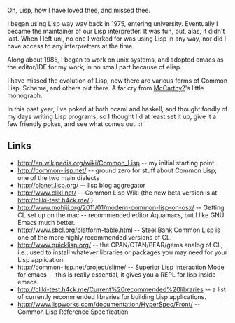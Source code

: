 <div id="wikitext">

Oh, Lisp, how I have loved thee, and missed thee.

I began using Lisp way way back in 1975, entering university. Eventually
I became the maintainer of our Lisp interpretter. It was fun, but, alas,
it didn't last. When I left uni, no one I worked for was using Lisp in
any way, nor did I have access to any interpretters at the time.

Along about 1985, I began to work on unix systems, and adopted emacs as
the editor/IDE for my work, in no small part because of elisp.

I have missed the evolution of Lisp, now there are various forms of
Common Lisp, Scheme, and others out there. A far cry from <span
class="wikiword">[McCarthy](http://wiki.tamouse.org?n=Technology.McCarthy?action=edit)[?](http://wiki.tamouse.org?n=Technology.McCarthy?action=edit)</span>'s
little monograph.

In this past year, I've poked at both ocaml and haskell, and thought
fondly of my days writing Lisp programs, so I thought I'd at least set
it up, give it a few friendly pokes, and see what comes out. :)

<div class="vspace">

</div>

Links
-----

-   <http://en.wikipedia.org/wiki/Common_Lisp> -- my initial starting
    point
-   <http://common-lisp.net/> -- ground zero for stuff about Common
    Lisp, one of the two main dialects
-   <http://planet.lisp.org/> -- lisp blog aggregator
-   <http://www.cliki.net/> -- Common Lisp Wiki (the new beta version is
    at <http://cliki-test.h4ck.me/> )
-   <http://www.mohiji.org/2011/01/modern-common-lisp-on-osx/> --
    Getting CL set up on the mac -- recommended editor Aquamacs, but I
    like GNU Emacs much better.
-   <http://www.sbcl.org/platform-table.html> -- Steel Bank Common Lisp
    is one of the more highly recommended versions of CL.
-   <http://www.quicklisp.org/> -- the CPAN/CTAN/PEAR/gems analog of CL,
    i.e., used to install whatever libraries or packages you may need
    for your Lisp application
-   <http://common-lisp.net/project/slime/> -- Superior Lisp Interaction
    Mode for emacs -- this is really essential, it gives you a REPL for
    lisp inside emacs.
-   <http://cliki-test.h4ck.me/Current%20recommended%20libraries> -- a
    list of currently recommended libraries for building Lisp
    applications.
-   <http://www.lispworks.com/documentation/HyperSpec/Front/> -- Common
    Lisp Reference Specification

<div class="vspace">

</div>

<div style="display: none;">

Summary:A collection of things about Lisp, the wonderful language
invented by the late John <span
class="wikiword">[McCarthy](http://wiki.tamouse.org?n=Technology.McCarthy?action=edit)[?](http://wiki.tamouse.org?n=Technology.McCarthy?action=edit)</span>
Parent:(Technology.)Languages <span
class="wikiword">[IncludeMe](http://wiki.tamouse.org?n=Technology.IncludeMe?action=edit)[?](http://wiki.tamouse.org?n=Technology.IncludeMe?action=edit)</span>:[Languages](http://wiki.tamouse.org?n=Technology.Languages?action=print)
Categories:[Links](http://wiki.tamouse.org?n=Category.Links),[Collections](http://wiki.tamouse.org?n=Category.Collections)
Tags: programming languages, lisp

</div>

</div>

